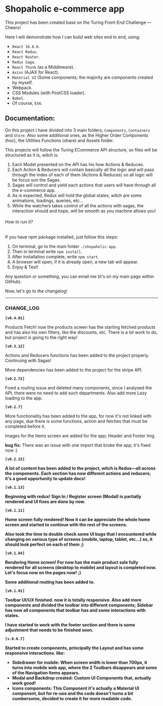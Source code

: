 <h1> Shopaholic e-commerce app </h1>

<p> This project has been created base on the Turing Front-End Challenge –– Cheers! </p>

<p> Here I will demonstrate how I can build web sites end to end, using: </p>
<ul>
  <li><code>React 16.8.6</code>.</li>
  <li><code>React Redux</code>.</li>
  <li><code>React Router</code>.</li>
  <li><code>Redux Saga</code>.</li>
  <li><code>React Thunk</code> (as a Middleware).</li>
  <li><code>Axios</code> (AJAX for React).</li>
  <li><code>Material UI</code> (Some components; the majority are components created by myself.</li>
  <li>Webpack.</li>
  <li>CSS Modules (with PostCSS loader).</li>
  <li><code>Babel</code>.</li>
  <li>Of course, <code>ES6</code>.</li>
</ul>

<h2>Documentation:</h2>

<p>On this project I have divided into 3 main folders, <code>Components</code>, <code>Containers</code> and <code>Store</code>. Also some additional ones, as the Higher Order Components (hoc), the Utilities Functions (share) and Assets folder.</p>

<p>This projects will follow the Turing ECommerce API structure, so files will be structured as it is, witch is:</p>

<ol>
  <li>Each Model presented on the API has his how Actions & Reduces.</li>
  <li>Each Action & Reducers will contain basically all the logic and will pass through the index of each of them (Actions & Reduces) so all logic will be focus son the Sagas.</li>
  <li>Sagas will control and yield each actions that users will have through all the e-commerce app.</li>
  <li>As is expected, Redux will hold the global states, witch are some animations, loadings, queries, etc...</li>
  <li>While the watchers takes control of all the actions with sagas, the interaction should and hope, will be smooth as you machine allows you!</li>
</ol>

<h6>How to run it?</h6>

<p>If you have npm package installed, just follow this steps:</p>
<ol>
  <li>On terminal, go to the main folder <code>./shopaholic-app</code>.</li>
  <li>Then in terminal write <code>npm install</code>.</li>
  <li>After installation complete, write <code>npm start</code>.</li>
  <li>A browser will open, if it is already open, a new tab will appear.</li>
  <li>Enjoy & Test!</li>
</ol>

<p>Any question or something, you can email me (it's on my main page within GitHub).</p>

<p>Now, let's go to the changelog!</p>

<hr/>

<h3>CHANGE_LOG</h3>

<b><code>[v0.4.01]</code></b>

Products Fetch! now the products screen has the starting fetched products and has also his own filters, like the discounts, etc. There is a lot work to do, but project is going to the right way!

<b><code>[v0.3.12]</code></b>

Actions and Reducers functions has been added to the project properly. Continuing with Sagas!

More dependencies has been added to the project for the stripe API.

<b><code>[v0.2.72]</code></b>

Fixed a routing issue and deleted many components, since I analysed the API, there were no need to add such departments. Also add more Lazy loading to the app.

<b><code>[v0.2.7]</code></b>

More functionality has been added to the app, for now it's not linked with any page, due there is some functions, action and fetches that must be completed before it.

Images for the Items screen are added for the app; Header and Footer Img.

<b>bug fix:</b> There was an issue with one import that broke the app; it's fixed now :)

<b><code>[v0.2.15]</code><b>

A lot of content has been added to the project, witch is Redux––all across the components. Each section has now different actions and reducers; it's a good opportunity to update docs!

<b><code>[v0.1.13]</code></b>

Beginning with redux! Sign In / Register screen (Modal) is partially rendered and UI fixes are done by now.

<b><code>[v0.1.11]</code></b>

Home screen fully rendered! Now it can be appreciate the whole home screen and started to continue with the rest of the screens.

Also took the time to double check some UI bugs that I encountered while changing on various type of screens (mobile, laptop, tablet, etc...) so, it should look perfect on each of them ;)

<b><code>[v0.1.04]</code></b>

Rendering Home screen! For now has the main product sale fully rendered for all screens (desktop to mobile) and layout is completed now. Let's focus now on the pages now! ;)

Some additional routing has been added to.

<b><code>[v0.1.01]</code></b>

Toolbar UI/UX finished. now it is totally responsive. Also add more components and divided the toolbar into different components; Sidebar has now all components that toolbar has and some interactions with states.

I have started to work with the footer section and there is some adjustment that needs to be finished soon.

<b><code>[v.0.0.7]</code></b>

Started to create components, principally the Layout and has some responsive interactions. like:
<ul>
  <li><b>Sidedrawer for mobile:</b> When screen width is lower than 700px, it turns into mobile web app, where the 2 Toolbars disappears and some of the Navigation Items appears.</li>
  <li><b>Modal and Backdrop created:</b> Custom UI Components that, actually work good!</li>
  <li><b>Icons components:</b> This Component it's actually a Material UI component, but for re-use and the code doesn't turns a bit cumbersome, decided to create it for more readable code.</li>
</ul>

